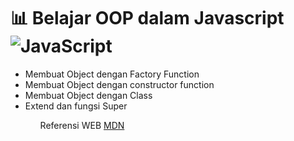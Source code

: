 # 📊 Belajar OOP dalam Javascript ![JavaScript](https://img.shields.io/badge/javascript-%23323330.svg?style=plastic&logo=javascript&logoColor=%23F7DF1E)

<ul>
<li>Membuat Object dengan Factory Function</li>
<li>Membuat Object dengan constructor function</li>
<li>Membuat Object dengan Class</li>
<li>Extend dan fungsi Super</li>
<ul>

Referensi WEB [MDN](https://developer.mozilla.org/en-US/docs/Learn/JavaScript/Objects/Object-oriented_programming)
